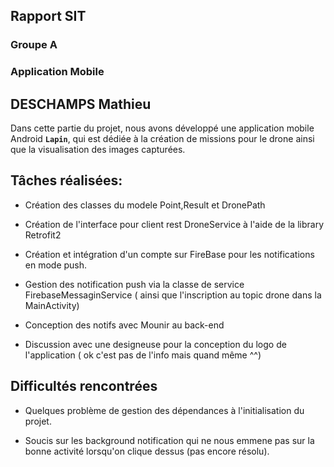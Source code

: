 
## Rapport SIT
### Groupe A
### Application Mobile

## DESCHAMPS Mathieu


Dans cette partie du projet, nous avons développé une application mobile Android **`Lapin`**, qui est dédiée à la création de missions pour le drone ainsi que la visualisation des images capturées.

## Tâches réalisées: 

- Création des classes du modele Point,Result et DronePath

- Création de l'interface pour client rest DroneService à l'aide de la library Retrofit2

- Création et intégration d'un compte sur FireBase pour les notifications en mode push.

- Gestion des notification push via la classe de service FirebaseMessaginService ( ainsi que l'inscription au topic drone dans la MainActivity)

- Conception des notifs avec Mounir au back-end

- Discussion avec une designeuse pour la conception du logo de l'application ( ok c'est pas de l'info mais quand même ^^)

## Difficultés rencontrées

- Quelques problème de gestion des dépendances à l'initialisation du projet.

- Soucis sur les background notification qui ne nous emmene pas sur la bonne activité lorsqu'on clique dessus (pas encore résolu).


  
